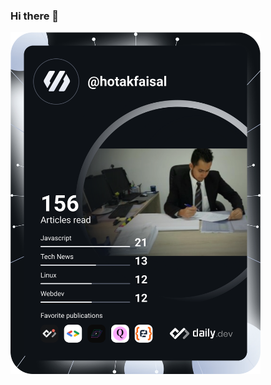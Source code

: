 ### Hi there 👋


<a href="https://app.daily.dev/hotakfaisal"><img src="https://github.com/faisalhotak/faisalhotak/blob/main/devcard.svg" width="400" alt="Faisal Hotak's Dev Card"/></a>

<!--
**faisalhotak/faisalhotak** is a ✨ _special_ ✨ repository because its `README.md` (this file) appears on your GitHub profile.

Here are some ideas to get you started:

- 🔭 I’m currently working on ...
- 🌱 I’m currently learning ...
- 👯 I’m looking to collaborate on ...
- 🤔 I’m looking for help with ...
- 💬 Ask me about ...
- 📫 How to reach me: ...
- 😄 Pronouns: ...
- ⚡ Fun fact: ...
-->
